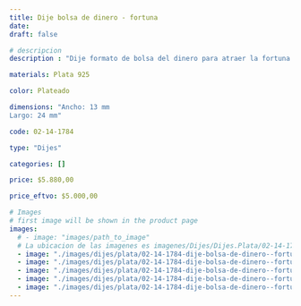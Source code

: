 ```yaml
---
title: Dije bolsa de dinero - fortuna
date: 
draft: false

# descripcion
description : "Dije formato de bolsa del dinero para atraer la fortuna."

materials: Plata 925

color: Plateado

dimensions: "Ancho: 13 mm 
Largo: 24 mm"

code: 02-14-1784

type: "Dijes"

categories: []

price: $5.880,00

price_eftvo: $5.000,00

# Images
# first image will be shown in the product page
images:
  # - image: "images/path_to_image"
  # La ubicacion de las imagenes es imagenes/Dijes/Dijes.Plata/02-14-1784-dije-bolsa-de-dinero--fortuna
  - image: "./images/dijes/plata/02-14-1784-dije-bolsa-de-dinero--fortuna_a.jpg"
  - image: "./images/dijes/plata/02-14-1784-dije-bolsa-de-dinero--fortuna_b.jpg"
  - image: "./images/dijes/plata/02-14-1784-dije-bolsa-de-dinero--fortuna_c.jpg"
  - image: "./images/dijes/plata/02-14-1784-dije-bolsa-de-dinero--fortuna_d.jpg"
  - image: "./images/dijes/plata/02-14-1784-dije-bolsa-de-dinero--fortuna_e.jpg"
---
```


